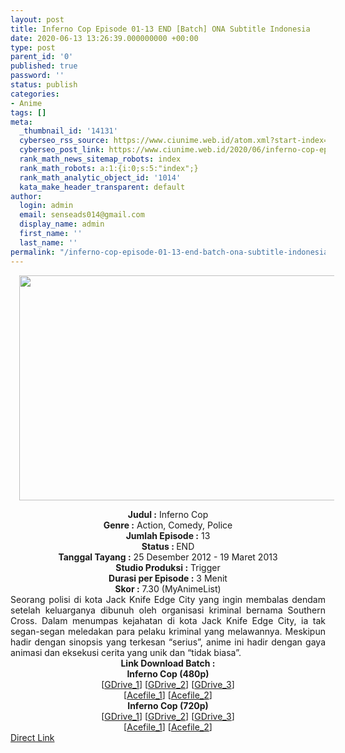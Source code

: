 ```yaml
---
layout: post
title: Inferno Cop Episode 01-13 END [Batch] ONA Subtitle Indonesia
date: 2020-06-13 13:26:39.000000000 +00:00
type: post
parent_id: '0'
published: true
password: ''
status: publish
categories:
- Anime
tags: []
meta:
  _thumbnail_id: '14131'
  cyberseo_rss_source: https://www.ciunime.web.id/atom.xml?start-index=451&max-results=150
  cyberseo_post_link: https://www.ciunime.web.id/2020/06/inferno-cop-episode-01-13-end-batch-ona.html
  rank_math_news_sitemap_robots: index
  rank_math_robots: a:1:{i:0;s:5:"index";}
  rank_math_analytic_object_id: '1014'
  kata_make_header_transparent: default
author:
  login: admin
  email: senseads014@gmail.com
  display_name: admin
  first_name: ''
  last_name: ''
permalink: "/inferno-cop-episode-01-13-end-batch-ona-subtitle-indonesia/"
---
```

<div class="separator" style="clear: both; text-align: center;"><a href="https://1.bp.blogspot.com/-Tjj4_9BneME/XuGVmLOCgUI/AAAAAAAAeK4/-O2a61sZGqIPVQ3NWtFzzn4pBrpwUxcmwCLcBGAsYHQ/s1600/Inferno%2BCop%2BONA.jpg" imageanchor="1" style="margin-left: 1em; margin-right: 1em;"><img border="0" data-original-height="720" data-original-width="1280" height="360" src="{{ site.baseurl }}/assets/2020/06/Inferno%2BCop%2BONA.jpg" width="640" /></a></div>
<p>
<div style="text-align: center;"><b>Judul :</b>&nbsp;Inferno Cop</div>
<div style="text-align: center;"><b>Genre :</b>&nbsp;<b></b>Action, Comedy, Police</div>
<div style="text-align: center;"><b>Jumlah Episode :</b>&nbsp;13<br /><b>Status :&nbsp;</b>END<br /><b>Tanggal Tayang :</b>&nbsp;25 Desember 2012 - 19 Maret 2013<br /><b>Studio Produksi :</b>&nbsp;<b></b>Trigger<br /><b>Durasi per Episode :</b>&nbsp;3 Menit</div>
<div style="text-align: center;"><b>Skor :</b>&nbsp;7.30 (MyAnimeList)</div>
<div style="text-align: center;"></div>
<div style="text-align: justify;">Seorang polisi di kota Jack Knife Edge City yang ingin membalas dendam setelah keluarganya dibunuh oleh organisasi kriminal bernama Southern Cross. Dalam menumpas kejahatan di kota Jack Knife Edge City, ia tak segan-segan meledakan para pelaku kriminal yang melawannya. Meskipun hadir dengan sinopsis yang terkesan “serius”, anime ini hadir dengan gaya animasi dan eksekusi cerita yang unik dan “tidak biasa”.</div>
<div style="text-align: justify;"></div>
<div style="text-align: justify;"></div>
<div style="text-align: center;"><b>Link Download Batch :</b></div>
<div style="text-align: center;">
<div style="text-align: center;"><b>Inferno Cop&nbsp;(480p)</b></div>
</div>
<div style="text-align: center;">[<a href="https://drive.google.com/uc?id=1tuQQtKFe0otHSVD5zGrqrSgchmxMMwMK" target="_blank" rel="noopener">GDrive_1</a>] [<a href="https://drive.google.com/uc?id=1okhFs_rDQZ-Sk9Oz1RDwjlNmQVZd0Dk6" target="_blank" rel="noopener">GDrive_2</a>] [<a href="https://drive.google.com/uc?id=1T5MhuOxmNedcDJMXqcy--dcc8qDFePrB" target="_blank" rel="noopener">GDrive_3</a>]<br />[<a href="https://acefile.co/f/24579894/wibudesu-com-polisi-berapi-480p-rar" target="_blank" rel="noopener">Acefile_1</a>]&nbsp;[<a href="https://acefile.co/f/24590590/kusonime-inferno-cop-480p-rar" target="_blank" rel="noopener">Acefile_2</a>]</div>
<div style="text-align: center;"><b>Inferno Cop&nbsp;(720p)</b><br />[<a href="https://drive.google.com/uc?id=1swkE2uS-em8LrfK4I_WR71BP5MLCTxE1" target="_blank" rel="noopener">GDrive_1</a>] [<a href="https://drive.google.com/uc?id=1i2yBqUlsgUQUNvFp8ZTwpviyDkKhrwRC" target="_blank" rel="noopener">GDrive_2</a>] [<a href="https://drive.google.com/uc?id=1leiTIoAt5NIAP8SRZqwkwo5I8Y1hRC5J" target="_blank" rel="noopener">GDrive_3</a>]<br />[<a href="https://acefile.co/f/24558246/wibudesu-com-polisi-berapi-720p-rar" target="_blank" rel="noopener">Acefile_1</a>]&nbsp;[<a href="https://acefile.co/f/24590591/kusonime-inferno-cop-720p-rar" target="_blank" rel="noopener">Acefile_2</a>]</div>
<link rel="stylesheet" href="https://cdnjs.cloudflare.com/ajax/libs/font-awesome/4.7.0/css/font-awesome.min.css" />
<div class="divbtn"> <a href="https://handymansurrender.com/fihup8buzv?key=94550f7ce39444073321dde3b8782f97" class="btn"><i class="fa fa-download"></i> Direct Link</a> </div>
